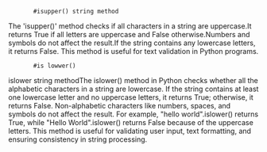 
           #isupper() string method

The 'isupper()' method checks if all characters in a string are uppercase.It returns True if all letters are uppercase and False otherwise.Numbers and symbols do not affect the result.If the string contains any lowercase letters, it returns False. This method is useful for text validation in Python programs.


           #is lowwer()
islower string methodThe islower() method in Python checks whether all the alphabetic characters in a string are lowercase. If the string contains at least one lowercase letter and no uppercase letters, it returns True; otherwise, it returns False. Non-alphabetic characters like numbers, spaces, and symbols do not affect the result. For example, "hello world".islower() returns True, while "Hello World".islower() returns False because of the uppercase letters. This method is useful for validating user input, text formatting, and ensuring consistency in string processing.